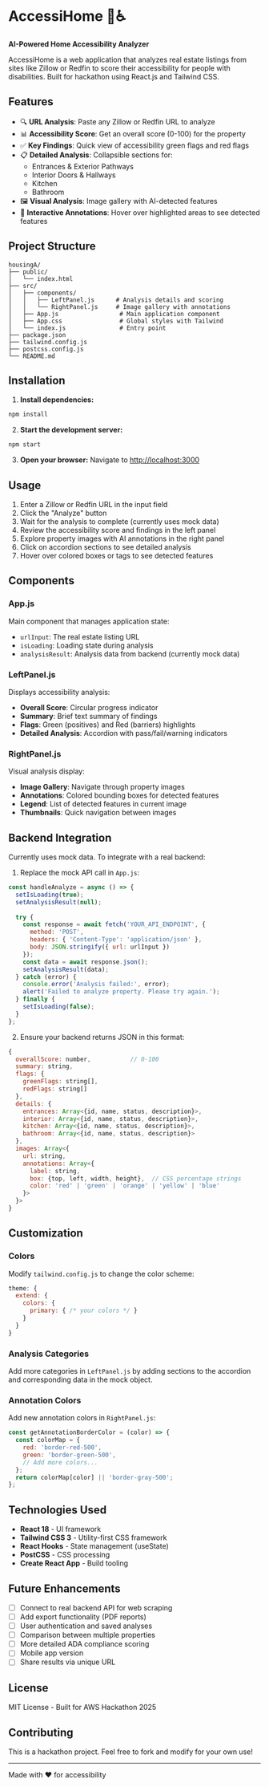# AccessiHome 🏡♿

**AI-Powered Home Accessibility Analyzer**

AccessiHome is a web application that analyzes real estate listings from sites like Zillow or Redfin to score their accessibility for people with disabilities. Built for hackathon using React.js and Tailwind CSS.

## Features

- 🔍 **URL Analysis**: Paste any Zillow or Redfin URL to analyze
- 📊 **Accessibility Score**: Get an overall score (0-100) for the property
- ✅ **Key Findings**: Quick view of accessibility green flags and red flags
- 📋 **Detailed Analysis**: Collapsible sections for:
  - Entrances & Exterior Pathways
  - Interior Doors & Hallways
  - Kitchen
  - Bathroom
- 🖼️ **Visual Analysis**: Image gallery with AI-detected features
- 🎯 **Interactive Annotations**: Hover over highlighted areas to see detected features

## Project Structure

```
housingA/
├── public/
│   └── index.html
├── src/
│   ├── components/
│   │   ├── LeftPanel.js      # Analysis details and scoring
│   │   └── RightPanel.js     # Image gallery with annotations
│   ├── App.js                 # Main application component
│   ├── App.css                # Global styles with Tailwind
│   └── index.js               # Entry point
├── package.json
├── tailwind.config.js
├── postcss.config.js
└── README.md
```

## Installation

1. **Install dependencies:**
```bash
npm install
```

2. **Start the development server:**
```bash
npm start
```

3. **Open your browser:**
Navigate to [http://localhost:3000](http://localhost:3000)

## Usage

1. Enter a Zillow or Redfin URL in the input field
2. Click the "Analyze" button
3. Wait for the analysis to complete (currently uses mock data)
4. Review the accessibility score and findings in the left panel
5. Explore property images with AI annotations in the right panel
6. Click on accordion sections to see detailed analysis
7. Hover over colored boxes or tags to see detected features

## Components

### App.js
Main component that manages application state:
- `urlInput`: The real estate listing URL
- `isLoading`: Loading state during analysis
- `analysisResult`: Analysis data from backend (currently mock data)

### LeftPanel.js
Displays accessibility analysis:
- **Overall Score**: Circular progress indicator
- **Summary**: Brief text summary of findings
- **Flags**: Green (positives) and Red (barriers) highlights
- **Detailed Analysis**: Accordion with pass/fail/warning indicators

### RightPanel.js
Visual analysis display:
- **Image Gallery**: Navigate through property images
- **Annotations**: Colored bounding boxes for detected features
- **Legend**: List of detected features in current image
- **Thumbnails**: Quick navigation between images

## Backend Integration

Currently uses mock data. To integrate with a real backend:

1. Replace the mock API call in `App.js`:
```javascript
const handleAnalyze = async () => {
  setIsLoading(true);
  setAnalysisResult(null);
  
  try {
    const response = await fetch('YOUR_API_ENDPOINT', {
      method: 'POST',
      headers: { 'Content-Type': 'application/json' },
      body: JSON.stringify({ url: urlInput })
    });
    const data = await response.json();
    setAnalysisResult(data);
  } catch (error) {
    console.error('Analysis failed:', error);
    alert('Failed to analyze property. Please try again.');
  } finally {
    setIsLoading(false);
  }
};
```

2. Ensure your backend returns JSON in this format:
```javascript
{
  overallScore: number,           // 0-100
  summary: string,
  flags: {
    greenFlags: string[],
    redFlags: string[]
  },
  details: {
    entrances: Array<{id, name, status, description}>,
    interior: Array<{id, name, status, description}>,
    kitchen: Array<{id, name, status, description}>,
    bathroom: Array<{id, name, status, description}>
  },
  images: Array<{
    url: string,
    annotations: Array<{
      label: string,
      box: {top, left, width, height},  // CSS percentage strings
      color: 'red' | 'green' | 'orange' | 'yellow' | 'blue'
    }>
  }>
}
```

## Customization

### Colors
Modify `tailwind.config.js` to change the color scheme:
```javascript
theme: {
  extend: {
    colors: {
      primary: { /* your colors */ }
    }
  }
}
```

### Analysis Categories
Add more categories in `LeftPanel.js` by adding sections to the accordion and corresponding data in the mock object.

### Annotation Colors
Add new annotation colors in `RightPanel.js`:
```javascript
const getAnnotationBorderColor = (color) => {
  const colorMap = {
    red: 'border-red-500',
    green: 'border-green-500',
    // Add more colors...
  };
  return colorMap[color] || 'border-gray-500';
};
```

## Technologies Used

- **React 18** - UI framework
- **Tailwind CSS 3** - Utility-first CSS framework
- **React Hooks** - State management (useState)
- **PostCSS** - CSS processing
- **Create React App** - Build tooling

## Future Enhancements

- [ ] Connect to real backend API for web scraping
- [ ] Add export functionality (PDF reports)
- [ ] User authentication and saved analyses
- [ ] Comparison between multiple properties
- [ ] More detailed ADA compliance scoring
- [ ] Mobile app version
- [ ] Share results via unique URL

## License

MIT License - Built for AWS Hackathon 2025

## Contributing

This is a hackathon project. Feel free to fork and modify for your own use!

---

Made with ❤️ for accessibility

